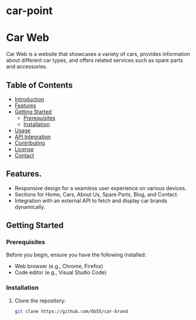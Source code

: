# car-point
# Car Web

Car Web is a website that showcases a variety of cars, provides information about different car types, and offers related services such as spare parts and accessories.

## Table of Contents
- [Introduction](#car-web)
- [Features](#features)
- [Getting Started](#getting-started)
  - [Prerequisites](#prerequisites)
  - [Installation](#installation)
- [Usage](#usage)
- [API Integration](#api-integration)
- [Contributing](#contributing)
- [License](#license)
- [Contact](#contact)

## Features.

- Responsive design for a seamless user experience on various devices.
- Sections for Home, Cars, About Us, Spare Parts, Blog, and Contact.
- Integration with an external API to fetch and display car brands dynamically.

## Getting Started

### Prerequisites

Before you begin, ensure you have the following installed:

- Web browser (e.g., Chrome, Firefox)
- Code editor (e.g., Visual Studio Code)

### Installation

1. Clone the repository:

   ```bash
   git clone https://github.com/Ob55/car-brand
